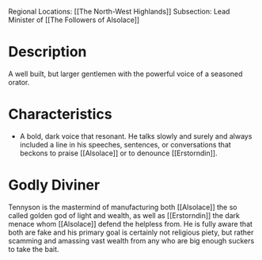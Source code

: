 Regional Locations: [[The North-West Highlands]]
Subsection: Lead Minister of [[The Followers of Alsolace]]
# Description
A well built, but larger gentlemen with the powerful voice of a seasoned orator. 
# Characteristics
- A bold, dark voice that resonant. He talks slowly and surely and always included a line in his speeches, sentences, or conversations that beckons to praise [[Alsolace]] or to denounce [[Erstorndin]]. 
# Godly Diviner
Tennyson is the mastermind of manufacturing both [[Alsolace]] the so called golden god of light and wealth, as well as [[Erstorndin]] the dark menace whom [[Alsolace]] defend the helpless from. He is fully aware that both are fake and his primary goal is certainly not religious piety, but rather scamming and amassing vast wealth from any who are big enough suckers to take the bait. 